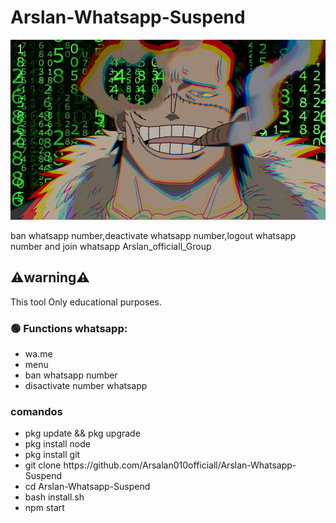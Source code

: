 # Arslan-Whatsapp-Suspend
<img src=".\src\croco.png">
<p>ban whatsapp number,deactivate whatsapp number,logout whatsapp number and join whatsapp Arslan_officiall_Group</p>

## ⚠️warning⚠️
<p>This tool Only educational purposes.</p>

### 🟢 Functions whatsapp:
<ul>

<li> wa.me</li>
<li> menu</li>
<li> ban whatsapp number</li>
<li> disactivate number whatsapp</li>

</ul>

### comandos
<ul list-style="none">
    <li>pkg update && pkg upgrade</li>
     <li>pkg install node</li>
      <li>pkg install git</li>
       <li>git clone https://github.com/Arsalan010officiall/Arslan-Whatsapp-Suspend</li>
       <li>cd Arslan-Whatsapp-Suspend</li>
       <li>bash install.sh</li>
       <li>npm start</li>
       
       
</ul>
